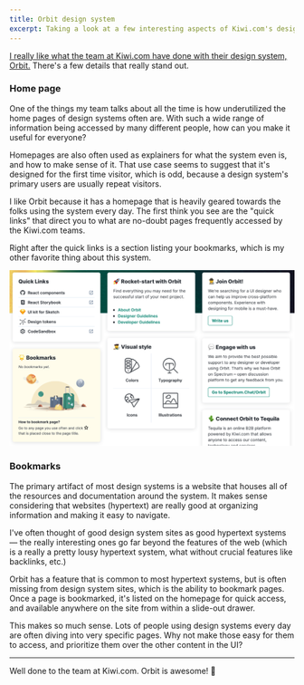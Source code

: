 ```yaml
---
title: Orbit design system
excerpt: Taking a look at a few interesting aspects of Kiwi.com's design system.
---
```


[I really like what the team at Kiwi.com have done with their design system, Orbit.](https://orbit.kiwi) There's a few details that really stand out.

### Home page

One of the things my team talks about all the time is how underutilized the home pages of design systems often are. With such a wide range of information being accessed by many different people, how can you make it useful for everyone?

Homepages are also often used as explainers for what the system even is, and how to make sense of it. That use case seems to suggest that it's designed for the first time visitor, which is odd, because a design system's primary users are usually repeat visitors.

I like Orbit because it has a homepage that is heavily geared towards the folks using the system every day. The first think you see are the "quick links" that direct you to what are no-doubt pages frequently accessed by the Kiwi.com teams.

Right after the quick links is a section listing your bookmarks, which is my other favorite thing about this system.

![Orbit's homepage](screenshot-1.png 'Orbit does a great job of making its homepage truly useful.')

### Bookmarks

The primary artifact of most design systems is a website that houses all of the resources and documentation around the system. It makes sense considering that websites (hypertext) are really good at organizing information and making it easy to navigate.

I've often thought of good design system sites as good hypertext systems — the really interesting ones go far beyond the features of the web (which is a really a pretty lousy hypertext system, what without crucial features like backlinks, etc.)

Orbit has a feature that is common to most hypertext systems, but is often missing from design system sites, which is the ability to bookmark pages. Once a page is bookmarked, it's listed on the homepage for quick access, and available anywhere on the site from within a slide-out drawer.

This makes so much sense. Lots of people using design systems every day are often diving into very specific pages. Why not make those easy for them to access, and prioritize them over the other content in the UI?

---

Well done to the team at Kiwi.com. Orbit is awesome! 👏
